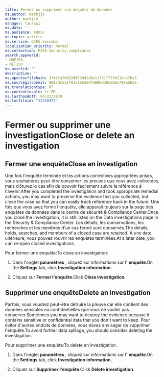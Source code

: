 ```yaml
---
title: Fermer ou supprimer une enquête de données
ms.author: markjjo
author: markjjo
manager: laurawi
ms.date: ''
ms.audience: Admin
ms.topic: article
ms.service: O365-seccomp
localization_priority: Normal
ms.collection: M365-security-compliance
search.appverid:
- MOE150
- MET150
ms.assetid: ''
description: ''
ms.openlocfilehash: 3f47fa706220973942d6a11731f77f421bc4fbd3
ms.sourcegitcommit: 0017dc6a5f81c165d9dfd88be39a6bb17856582e
ms.translationtype: MT
ms.contentlocale: fr-FR
ms.lasthandoff: 04/23/2019
ms.locfileid: "32258972"
---
```

# <a name="close-or-delete-an-investigation"></a><span data-ttu-id="97cb9-102">Fermer ou supprimer une investigation</span><span class="sxs-lookup"><span data-stu-id="97cb9-102">Close or delete an investigation</span></span>

## <a name="close-an-investigation"></a><span data-ttu-id="97cb9-103">Fermer une enquête</span><span class="sxs-lookup"><span data-stu-id="97cb9-103">Close an investigation</span></span>

 <span data-ttu-id="97cb9-104">Une fois l'enquête terminée et les actions correctives appropriées prises, vous souhaiterez peut-être conserver les preuves que vous avez collectées, mais clôturez le cas afin de pouvoir facilement suivre la référence à l'avenir.</span><span class="sxs-lookup"><span data-stu-id="97cb9-104">After you completed the investigation and took appropriate remedial actions, you may want to preserve the evidence that you collected, but close the case so that you can easily track reference back in the future.</span></span> <span data-ttu-id="97cb9-105">Une fois que vous avez fermé l'enquête, elle apparaît toujours sur la page des enquêtes de données dans le centre de sécurité & Compliance Center.</span><span class="sxs-lookup"><span data-stu-id="97cb9-105">Once you close the investigation, it is still listed on the Data investigations page in the Security & Compliance Center.</span></span> <span data-ttu-id="97cb9-106">Les détails, les conservations, les recherches et les membres d'un cas fermé sont conservés.</span><span class="sxs-lookup"><span data-stu-id="97cb9-106">The details, holds, searches, and members of a closed case are retained.</span></span> <span data-ttu-id="97cb9-107">À une date ultérieure, vous pouvez rouvrir les enquêtes terminées.</span><span class="sxs-lookup"><span data-stu-id="97cb9-107">At a later date, you can re-open closed investigations.</span></span>

<span data-ttu-id="97cb9-108">Pour fermer une enquête:</span><span class="sxs-lookup"><span data-stu-id="97cb9-108">To close an investigation:</span></span>

1. <span data-ttu-id="97cb9-109">Dans l'onglet **paramètres** , cliquez sur informations sur l' **enquête**.</span><span class="sxs-lookup"><span data-stu-id="97cb9-109">On the **Settings** tab, click **Investigation information**.</span></span>

2. <span data-ttu-id="97cb9-110">Cliquez sur **Fermer l'enquête**.</span><span class="sxs-lookup"><span data-stu-id="97cb9-110">Click  **Close investigation**.</span></span> 


## <a name="delete-an-investigation"></a><span data-ttu-id="97cb9-111">Supprimer une enquête</span><span class="sxs-lookup"><span data-stu-id="97cb9-111">Delete an investigation</span></span>

<span data-ttu-id="97cb9-112">Parfois, vous voudrez peut-être détruire la preuve car elle contient des données sensibles ou confidentielles que vous ne voulez pas conserver.</span><span class="sxs-lookup"><span data-stu-id="97cb9-112">Sometimes you may want to destroy the evidence because it contains sensitive or confidential data that you don't want to keep.</span></span> <span data-ttu-id="97cb9-113">Pour éviter d'autres enduits de données, vous devez envisager de supprimer l'enquête.</span><span class="sxs-lookup"><span data-stu-id="97cb9-113">To avoid further data spillage, you should consider deleting the investigation.</span></span>

<span data-ttu-id="97cb9-114">Pour supprimer une enquête:</span><span class="sxs-lookup"><span data-stu-id="97cb9-114">To delete an investigation:</span></span>

1. <span data-ttu-id="97cb9-115">Dans l'onglet **paramètres** , cliquez sur informations sur l' **enquête**.</span><span class="sxs-lookup"><span data-stu-id="97cb9-115">On the **Settings** tab, click **Investigation information**.</span></span>

2. <span data-ttu-id="97cb9-116">Cliquez sur **Supprimer l'enquête**.</span><span class="sxs-lookup"><span data-stu-id="97cb9-116">Click  **Delete investigation**.</span></span> 